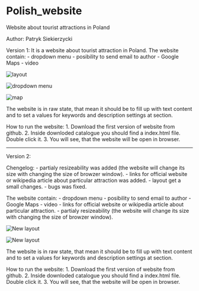 # Polish_website
Website about tourist attractions in Poland

Author: Patryk Siekierzycki

Version 1:
It is a website about tourist attraction in Poland.
The website contain:
    - dropdown menu
    - posibility to send email to author
    - Google Maps
    - video

![layout](img1.png)

![dropdown menu](img2.png)

![map](img3.png)

The website is in raw state, that mean it should be to fill up with text content and to set a values for keywords and description settings at <head> section.

How to run the website:
    1. Download the first version of website from github.
    2. Inside downloded catalogue you should find a index.html file. Double click it.
    3. You will see, that the website will be open in browser.
- - - - - - - - - - - - - - - - - - - - - - - - - - - - - - - - - - - - - -

Version 2:

Chengelog:
    - partialy resizeability was added (the website will change its size with changing the size of browzer window).
    - links for official website or wikipedia article about particular attraction was added.
    - layout get a small changes.
    - bugs was fixed.

The website contain:
    - dropdown menu
    - posibility to send email to author
    - Google Maps
    - video
    - links for official website or wikipedia article about particular attraction.
    - partialy resizeability (the website will change its size with changing the size of browzer window).

![New layout](img4.png)

![New layout](img5.png)

The website is in raw state, that mean it should be to fill up with text content and to set a values for keywords and description settings at <head> section.

How to run the website:
    1. Download the first version of website from github.
    2. Inside downloded catalogue you should find a index.html file. Double click it.
    3. You will see, that the website will be open in browser.